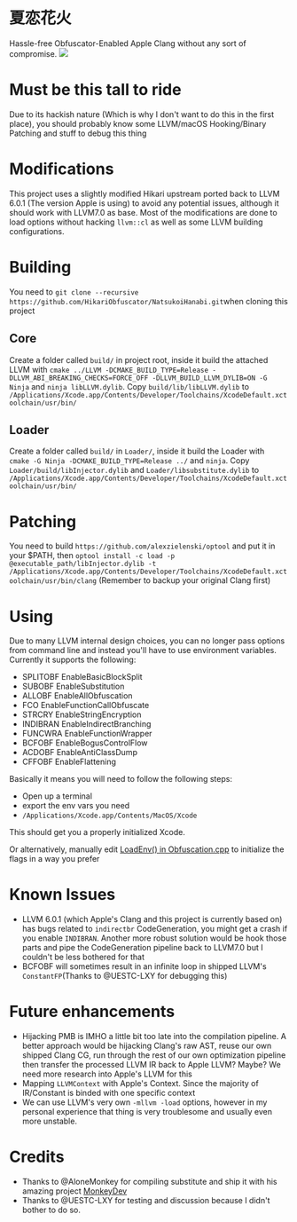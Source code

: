# 夏恋花火
Hassle-free Obfuscator-Enabled Apple Clang without any sort of compromise.
![](https://github.com/HikariObfuscator/NatsukoiHanabi/blob/master/Demo.jpg?raw=true)
# Must be this tall to ride
Due to its hackish nature (Which is why I don't want to do this in the first place), you should probably know some LLVM/macOS Hooking/Binary Patching and stuff to debug this thing

# Modifications
This project uses a slightly modified Hikari upstream ported back to LLVM 6.0.1 (The version Apple is using) to avoid any potential issues, although it should work with LLVM7.0 as base. Most of the modifications are done to load options without hacking ``llvm::cl`` as well as some LLVM building configurations.

# Building

You need to ``git clone --recursive https://github.com/HikariObfuscator/NatsukoiHanabi.git``when cloning this project

## Core
Create a folder called ``build/`` in project root, inside it build the attached LLVM with ``cmake ../LLVM -DCMAKE_BUILD_TYPE=Release -DLLVM_ABI_BREAKING_CHECKS=FORCE_OFF -DLLVM_BUILD_LLVM_DYLIB=ON -G Ninja`` and ``ninja libLLVM.dylib``. Copy ``build/lib/libLLVM.dylib`` to ``/Applications/Xcode.app/Contents/Developer/Toolchains/XcodeDefault.xctoolchain/usr/bin/``

## Loader
Create a folder called ``build/`` in ``Loader/``, inside it build the Loader with `` cmake -G Ninja -DCMAKE_BUILD_TYPE=Release ../`` and ``ninja``.
Copy ``Loader/build/libInjector.dylib`` and ``Loader/libsubstitute.dylib`` to ``/Applications/Xcode.app/Contents/Developer/Toolchains/XcodeDefault.xctoolchain/usr/bin/``

# Patching

You need to build ``https://github.com/alexzielenski/optool`` and put it in your $PATH, then
``optool install -c load -p @executable_path/libInjector.dylib -t /Applications/Xcode.app/Contents/Developer/Toolchains/XcodeDefault.xctoolchain/usr/bin/clang`` (Remember to backup your original Clang first)

# Using

Due to many LLVM internal design choices, you can no longer pass options from command line and instead you'll have to use environment variables. Currently it supports the following:  

- SPLITOBF EnableBasicBlockSplit
- SUBOBF EnableSubstitution
- ALLOBF EnableAllObfuscation
- FCO EnableFunctionCallObfuscate
- STRCRY EnableStringEncryption
- INDIBRAN EnableIndirectBranching
- FUNCWRA EnableFunctionWrapper
- BCFOBF EnableBogusControlFlow
- ACDOBF EnableAntiClassDump
- CFFOBF EnableFlattening

Basically it means you will need to follow the following steps:

- Open up a terminal 
- export the env vars you need
- ``/Applications/Xcode.app/Contents/MacOS/Xcode``

This should get you a properly initialized Xcode.

Or alternatively, manually edit [LoadEnv() in Obfuscation.cpp](https://github.com/HikariObfuscator/NatsukoiHanabi/blob/master/LLVM/lib/Transforms/Obfuscation/Obfuscation.cpp#L59) to initialize the flags in a way you prefer

# Known Issues
- LLVM 6.0.1 (which Apple's Clang and this project is currently based on) has bugs related to ``indirectbr`` CodeGeneration, you might get a crash if you enable ``INDIBRAN``. Another more robust solution would be hook those parts and pipe the CodeGeneration pipeline back to LLVM7.0 but I couldn't be less bothered for that
- BCFOBF will sometimes result in an infinite loop in shipped LLVM's ``ConstantFP``(Thanks to @UESTC-LXY for debugging this)

# Future enhancements
- Hijacking PMB is IMHO a little bit too late into the compilation pipeline. A better approach would be hijacking Clang's raw AST, reuse our own shipped Clang CG, run through the rest of our own optimization pipeline then transfer the processed LLVM IR back to Apple LLVM? Maybe? We need more research into Apple's LLVM for this
- Mapping ``LLVMContext`` with Apple's Context. Since the majority of IR/Constant is binded with one specific context
- We can use LLVM's very own ``-mllvm -load`` options, however in my personal experience that thing is very troublesome and usually even more unstable.

# Credits

- Thanks to @AloneMonkey for compiling substitute and ship it with his amazing project [MonkeyDev](https://github.com/AloneMonkey/MonkeyDev/blob/master/MFrameworks/libsubstitute.dylib)
- Thanks to @UESTC-LXY for testing and discussion because I didn't bother to do so.


